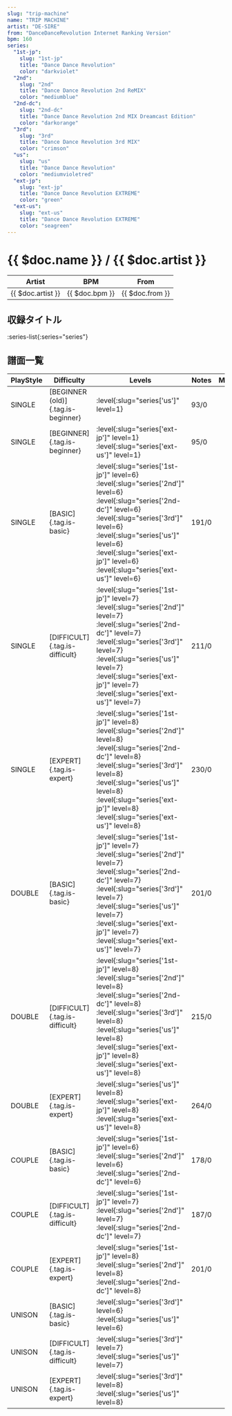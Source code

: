 ```yaml
---
slug: "trip-machine"
name: "TRIP MACHINE"
artist: "DE-SIRE"
from: "DanceDanceRevolution Internet Ranking Version"
bpm: 160
series:
  "1st-jp":
    slug: "1st-jp"
    title: "Dance Dance Revolution"
    color: "darkviolet"
  "2nd":
    slug: "2nd"
    title: "Dance Dance Revolution 2nd ReMIX"
    color: "mediumblue"
  "2nd-dc":
    slug: "2nd-dc"
    title: "Dance Dance Revolution 2nd MIX Dreamcast Edition"
    color: "darkorange"
  "3rd":
    slug: "3rd"
    title: "Dance Dance Revolution 3rd MIX"
    color: "crimson"
  "us":
    slug: "us"
    title: "Dance Dance Revolution"
    color: "mediumvioletred"
  "ext-jp":
    slug: "ext-jp"
    title: "Dance Dance Revolution EXTREME"
    color: "green"
  "ext-us":
    slug: "ext-us"
    title: "Dance Dance Revolution EXTREME"
    color: "seagreen"
---
```


# {{ $doc.name }} / {{ $doc.artist }}

|Artist|BPM|From|
|------|---|----|
|{{ $doc.artist }}|{{ $doc.bpm }}|{{ $doc.from }}|

## 収録タイトル

:series-list{:series="series"}

## 譜面一覧

|PlayStyle|Difficulty|Levels|Notes|Movie|
|---------|----------|------|-----|-----|
|SINGLE|[BEGINNER (old)]{.tag.is-beginner}|:level{:slug="series['us']" level=1}|93/0||
|SINGLE|[BEGINNER]{.tag.is-beginner}|:level{:slug="series['ext-jp']" level=1} :level{:slug="series['ext-us']" level=1}|95/0||
|SINGLE|[BASIC]{.tag.is-basic}|:level{:slug="series['1st-jp']" level=6} :level{:slug="series['2nd']" level=6} :level{:slug="series['2nd-dc']" level=6} :level{:slug="series['3rd']" level=6} :level{:slug="series['us']" level=6} :level{:slug="series['ext-jp']" level=6} :level{:slug="series['ext-us']" level=6}|191/0||
|SINGLE|[DIFFICULT]{.tag.is-difficult}|:level{:slug="series['1st-jp']" level=7} :level{:slug="series['2nd']" level=7} :level{:slug="series['2nd-dc']" level=7} :level{:slug="series['3rd']" level=7} :level{:slug="series['us']" level=7} :level{:slug="series['ext-jp']" level=7} :level{:slug="series['ext-us']" level=7}|211/0||
|SINGLE|[EXPERT]{.tag.is-expert}|:level{:slug="series['1st-jp']" level=8} :level{:slug="series['2nd']" level=8} :level{:slug="series['2nd-dc']" level=8} :level{:slug="series['3rd']" level=8} :level{:slug="series['us']" level=8} :level{:slug="series['ext-jp']" level=8} :level{:slug="series['ext-us']" level=8}|230/0||
|DOUBLE|[BASIC]{.tag.is-basic}|:level{:slug="series['1st-jp']" level=7} :level{:slug="series['2nd']" level=7} :level{:slug="series['2nd-dc']" level=7} :level{:slug="series['3rd']" level=7} :level{:slug="series['us']" level=7} :level{:slug="series['ext-jp']" level=7} :level{:slug="series['ext-us']" level=7}|201/0||
|DOUBLE|[DIFFICULT]{.tag.is-difficult}|:level{:slug="series['1st-jp']" level=8} :level{:slug="series['2nd']" level=8} :level{:slug="series['2nd-dc']" level=8} :level{:slug="series['3rd']" level=8} :level{:slug="series['us']" level=8} :level{:slug="series['ext-jp']" level=8} :level{:slug="series['ext-us']" level=8}|215/0||
|DOUBLE|[EXPERT]{.tag.is-expert}|:level{:slug="series['us']" level=8} :level{:slug="series['ext-jp']" level=8} :level{:slug="series['ext-us']" level=8}|264/0||
|COUPLE|[BASIC]{.tag.is-basic}|:level{:slug="series['1st-jp']" level=6} :level{:slug="series['2nd']" level=6} :level{:slug="series['2nd-dc']" level=6}|178/0||
|COUPLE|[DIFFICULT]{.tag.is-difficult}|:level{:slug="series['1st-jp']" level=7} :level{:slug="series['2nd']" level=7} :level{:slug="series['2nd-dc']" level=7}|187/0||
|COUPLE|[EXPERT]{.tag.is-expert}|:level{:slug="series['1st-jp']" level=8} :level{:slug="series['2nd']" level=8} :level{:slug="series['2nd-dc']" level=8}|201/0||
|UNISON|[BASIC]{.tag.is-basic}|:level{:slug="series['3rd']" level=6} :level{:slug="series['us']" level=6}|||
|UNISON|[DIFFICULT]{.tag.is-difficult}|:level{:slug="series['3rd']" level=7} :level{:slug="series['us']" level=7}|||
|UNISON|[EXPERT]{.tag.is-expert}|:level{:slug="series['3rd']" level=8} :level{:slug="series['us']" level=8}|||
